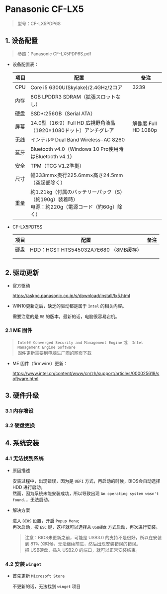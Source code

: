 # Panasonic CF-LX5

> 型号：CF-LX5PDP6S

## 1. 设备配置

> 参照：Panasonic CF-LX5PDP6S.pdf

- 设备配置表：

  | 项目 | 配置                                                         | 备注                 |
  | ---- | ------------------------------------------------------------ | -------------------- |
  | CPU  | Core i5 6300U(Skylake)/2.4GHz/2コア                          | 3239                 |
  | 内存 | 8GB LPDDR3 SDRAM（拡張スロットなし）                         |                      |
  | 硬盘 | SSD*:256GB（Serial ATA）                                     |                      |
  | 屏幕 | 14.0型（16:9）Full HD 広視野角液晶（1920×1080ドット）アンチグレア | 解像度:Full HD 1080p |
  | 无线 | インテル® Dual Band Wireless-AC 8260                         |                      |
  | 蓝牙 | Bluetooth v4.0（Windows 10 Pro使用時はBluetooth v4.1）       |                      |
  | 安全 | TPM（TCG V1.2準拠）                                          |                      |
  | 尺寸 | 幅333mm×奥行225.6mm×高さ24.5mm（突起部除く）                 |                      |
  | 重量 | 約1.21kg（付属のバッテリーパック（S）（約190g）装着時）<br />电源：約220g（電源コード（約60g）除く） |                      |

- CF-LX5PDT5S

  | 项目 | 配置                                  | 备注 |
  | ---- | ------------------------------------- | ---- |
  | 硬盘 | HDD：HGST HTS545032A7E680 （8MB缓存） |      |
  |      |                                       |      |
  |      |                                       |      |

  

## 2. 驱动更新

- 官方驱动

  https://askpc.panasonic.co.jp/s/download/install/lx5.html

- WIN10更新之后，缺乏的驱动都是属于 `Intel` 的相关内容。

  需要注意的是 `ME` 的版本，最新的话，电脑很容易宕机。

### 2.1 ME 固件

> `Intel® Converged Security and Management Engine` 或　`Intel Management Engine Software`  
> 固件更新需要到电脑生厂商的网页下载

- ME 固件（firmwire）更新：

  https://www.intel.cn/content/www/cn/zh/support/articles/000025619/software.html

## 3. 硬件升级

### 3.1 内存增设

### 3.2 硬盘更换

## 4. 系统安装

### 4.1 无法找到系统

- 原因描述

  安装过程中，出现错误，因为是 `UEFI` 方式，再启动的时候，BIOS会自动选择 HDD 进行启动。   
  然而，因为系统未能安装成功，所以导致出现 `An operating system wasn't found.`，无法启动。

- 解决方案

  进入 `BIOS` 设置，开启 `Popup Menu`;  
  再次启动，按 `ESC` 键，这样就可以选择从 `USB硬盘` 方式启动，再次进行安装。

  > 注意：BIOS未更新之前，可能是 USB3.0 的支持不是很好，所以在安装到 81% 的时候，无法继续前进，然后出现安装错误的错误。  
  > 把 USB硬盘，插入 USB2.0 的端口，就可以正常安装结束。

### 4.2 安装 `winget`

- 首先更新 `Microsoft Store`

  不更新的话，无法找到 `winget` 项目